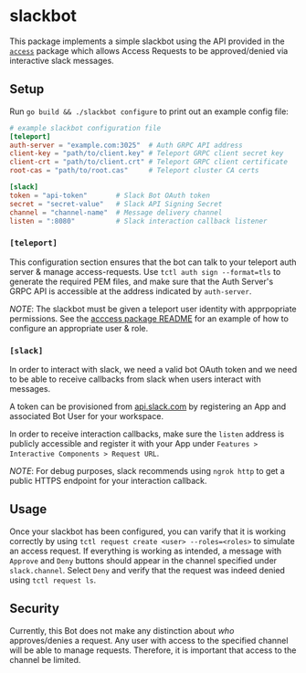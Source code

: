 # slackbot

This package implements a simple slackbot using the API provided in the
[`access`](../) package which allows Access Requests to be approved/denied
via interactive slack messages.

## Setup

Run `go build && ./slackbot configure` to print out an example config file:

```toml
# example slackbot configuration file
[teleport]
auth-server = "example.com:3025"  # Auth GRPC API address
client-key = "path/to/client.key" # Teleport GRPC client secret key
client-crt = "path/to/client.crt" # Teleport GRPC client certificate 
root-cas = "path/to/root.cas"     # Teleport cluster CA certs

[slack]
token = "api-token"       # Slack Bot OAuth token
secret = "secret-value"   # Slack API Signing Secret
channel = "channel-name"  # Message delivery channel
listen = ":8080"          # Slack interaction callback listener
```

### `[teleport]`

This configuration section ensures that the bot can talk to your teleport
auth server & manage access-requests.  Use `tctl auth sign --format=tls`
to generate the required PEM files, and make sure that the Auth Server's
GRPC API is accessible at the address indicated by `auth-server`.

*NOTE*: The slackbot must be given a teleport user identity with
apprpopriate permissions.  See the [acccess package README](../README.md#authentication)
for an example of how to configure an appropriate user & role.

### `[slack]`

In order to interact with slack, we need a valid bot OAuth token and we need
to be able to receive callbacks from slack when users interact with messages.

A token can be provisioned from [api.slack.com](https://api.slack.com) by
registering an App and associated Bot User for your workspace.

In order to receive interaction callbacks, make sure the `listen` address is
publicly accessible and register it with your App under 
`Features > Interactive Components > Request URL`.

*NOTE*: For debug purposes, slack recommends using `ngrok http` to get a
public HTTPS endpoint for your interaction callback.


## Usage

Once your slackbot has been configured, you can varify that it is working
correctly by using `tctl request create <user> --roles=<roles>` to simulate
an access request.  If everything is working as intended, a message with
`Approve` and `Deny` buttons should appear in the channel specified under
`slack.channel`.  Select `Deny` and verify that the request was indeed
denied using `tctl request ls`.


## Security

Currently, this Bot does not make any distinction about *who* approves/denies
a request.  Any user with access to the specified channel will be able to
manage requests.  Therefore, it is important that access to the channel
be limited.

